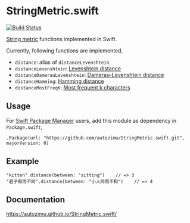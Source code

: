 # StringMetric.swift
[![Build Status](https://travis-ci.org/autozimu/StringMetric.swift.svg?branch=master)](https://travis-ci.org/autozimu/StringMetric.swift)

[String metric](https://en.wikipedia.org/wiki/String_metric) functions implemented in Swift.

Currently, following functions are implemented,
- `distance`: alias of `distanceLevenshtein`
- `distanceLevenshtein`: [Levenshtein distance](https://en.wikipedia.org/wiki/Levenshtein_distance)
- `distanceDamerauLevenshtein`: [Damerau-Levenshtein distance](https://en.wikipedia.org/wiki/Damerau%E2%80%93Levenshtein_distance)
- `distanceHamming`: [Hamming distance](https://en.wikipedia.org/wiki/Hamming_distance)
- `distanceMostFreqK`: [Most frequent k characters](https://en.wikipedia.org/wiki/Most_frequent_k_characters)

## Usage

For [Swift Package Manager](https://github.com/apple/swift-package-manager)
users, add this module as dependency in `Package.swift`,

    .Package(url: "https://github.com/autozimu/StringMetric.swift.git", majorVersion: 0)

## Example

    "kitten".distance(between: "sitting")    // => 3
    "君子和而不同".distance(between: "小人同而不和")    // => 4

## Documentation
<https://autozimu.github.io/StringMetric.swift/>
